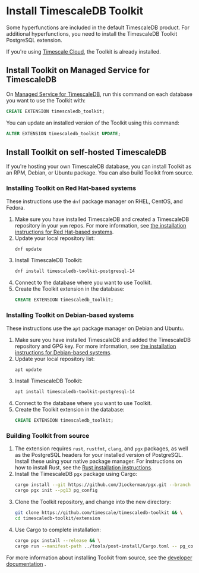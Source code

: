 # Install TimescaleDB Toolkit
Some hyperfunctions are included in the default TimescaleDB product. For
additional hyperfunctions, you need to install the TimescaleDB Toolkit PostgreSQL
extension.

If you're using [Timescale Cloud][cloud], the Toolkit is already installed.

## Install Toolkit on Managed Service for TimescaleDB
On [Managed Service for TimescaleDB][mst], run this command on each database you
want to use the Toolkit with:
```sql
CREATE EXTENSION timescaledb_toolkit;
```

You can update an installed version of the Toolkit using this command:
```sql
ALTER EXTENSION timescaledb_toolkit UPDATE;
```

## Install Toolkit on self-hosted TimescaleDB
If you're hosting your own TimescaleDB database, you can install Toolkit as an
RPM, Debian, or Ubuntu package. You can also build Toolkit from source.

<procedure>

### Installing Toolkit on Red Hat-based systems
These instructions use the `dnf` package manager on RHEL, CentOS, and Fedora.

1.  Make sure you have installed TimescaleDB and created a TimescaleDB
    repository in your `yum` repos. For more information, see [the installation
    instructions for Red Hat-based systems][red-hat-install].
1.  Update your local repository list:
    ```bash
    dnf update
    ```
1.  Install TimescaleDB Toolkit:
    ```bash
    dnf install timescaledb-toolkit-postgresql-14
    ```
1.  Connect to the database where you want to use Toolkit.
1.  Create the Toolkit extension in the database:
    ```sql
    CREATE EXTENSION timescaledb_toolkit;
    ```

</procedure>

<procedure>

### Installing Toolkit on Debian-based systems
These instructions use the `apt` package manager on Debian and Ubuntu.

1.  Make sure you have installed TimescaleDB and added the TimescaleDB
    repository and GPG key. For more information, see [the installation
    instructions for Debian-based systems][debian-install].
1.  Update your local repository list:
    ```bash
    apt update
    ```
1.  Install TimescaleDB Toolkit:
    ```bash
    apt install timescaledb-toolkit-postgresql-14
    ```
1.  Connect to the database where you want to use Toolkit.
1.  Create the Toolkit extension in the database:
    ```sql
    CREATE EXTENSION timescaledb_toolkit;
    ```

</procedure>

<procedure>

### Building Toolkit from source
1.  The extension requires `rust`, `rustfmt`, `clang`, and `pgx` packages, as
    well as the PostgreSQL headers for your installed version of PostgreSQL.
    Install these using your native package manager. For instructions on how to
    install Rust, see the [Rust installation instructions][rust-install].
1.  Install the TimescaleDB `pgx` package using Cargo:
    ```bash
    cargo install --git https://github.com/JLockerman/pgx.git --branch timescale2 cargo-pgx && \
    cargo pgx init --pg13 pg_config
    ```
1.  Clone the Toolkit repository, and change into the new directory:
    ```bash
    git clone https://github.com/timescale/timescaledb-toolkit && \
    cd timescaledb-toolkit/extension
    ```
1.  Use Cargo to complete installation:
    ```bash
    cargo pgx install --release && \
    cargo run --manifest-path ../tools/post-install/Cargo.toml -- pg_config
    ```

</procedure>

For more information about installing Toolkit from source, see the
[developer documentation][toolkit-gh-docs] .

[cloud]: /cloud/:currentVersion:/
[debian-install]: /install/:currentVersion:/self-hosted/installation-debian/
[mst]: /mst/:currentVersion:/
[red-hat-install]: /install/:currentVersion:/self-hosted/installation-redhat/
[rust-install]: https://www.rust-lang.org/tools/install
[toolkit-gh-docs]: https://github.com/timescale/timescaledb-toolkit#-installing-from-source
